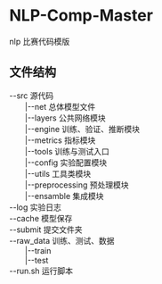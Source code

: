 # NLP-Comp-Master
nlp 比赛代码模版

## 文件结构
--src 源代码  
&emsp;&emsp;|--net 总体模型文件  
&emsp;&emsp;|--layers 公共网络模块  
&emsp;&emsp;|--engine 训练、验证、推断模块  
&emsp;&emsp;|--metrics 指标模块  
&emsp;&emsp;|--tools 训练与测试入口  
&emsp;&emsp;|--config 实验配置模块  
&emsp;&emsp;|--utils 工具类模块  
&emsp;&emsp;|--preprocessing 预处理模块  
&emsp;&emsp;|--ensamble 集成模块  
--log 实验日志  
--cache 模型保存  
--submit 提交文件夹  
--raw_data 训练、测试、数据  
&emsp;&emsp;|--train  
&emsp;&emsp;|--test  
--run.sh 运行脚本